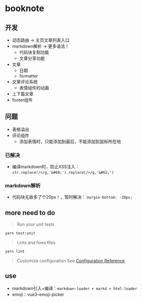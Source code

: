 # booknote

## 开发

- 动态路由 -> 主页文章列表入口
- markdown解析 -> 更多语法！
  - 代码块复制功能
  - 文章分享功能
- 文章
  - 日期
  - formatter
- 文章评论系统
  - 表情组件的动画
- 上下篇文章
- footer组件

## 问题

- 表格溢出
- 评论组件
  - 添加表情时，只能添加到最后，不能添加到鼠标所在地

### 已解决

- 编译markdown时，防止XSS注入： `str.replace(/</g,'&#60;').replace(/>/g,'&#62;')`

### markdown解析

- 代码块无故多了个20px！，暂时解决： `margin-bottom: -20px;`

## more need to do

> Run your unit tests

``` bash
yarn test:unit
```

> Lints and fixes files

``` bash
yarn lint
```

> Customize configuration
See [Configuration Reference](https://cli.vuejs.org/config/).

## use

- markdown引入+编译：`markdown-loader + markd + html-loader`
- emoji：vue3-emoji-picker
